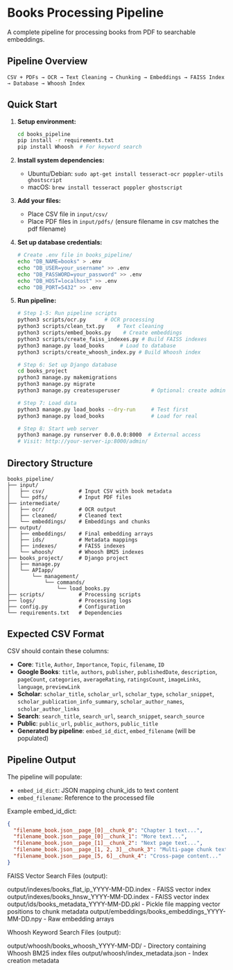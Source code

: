 # Books Processing Pipeline

A complete pipeline for processing books from PDF to searchable embeddings.

## Pipeline Overview

```
CSV + PDFs → OCR → Text Cleaning → Chunking → Embeddings → FAISS Index → Database → Whoosh Index
```

## Quick Start

1. **Setup environment:**

   ```bash
   cd books_pipeline
   pip install -r requirements.txt
   pip install Whoosh  # For keyword search
   ```

2. **Install system dependencies:**

   - Ubuntu/Debian: `sudo apt-get install tesseract-ocr poppler-utils ghostscript`
   - macOS: `brew install tesseract poppler ghostscript`

3. **Add your files:**

   - Place CSV file in `input/csv/`
   - Place PDF files in `input/pdfs/` (ensure filename in csv matches the pdf filename)

4. **Set up database credentials:**
   ```bash
   # Create .env file in books_pipeline/
   echo "DB_NAME=books" > .env
   echo "DB_USER=your_username" >> .env
   echo "DB_PASSWORD=your_password" >> .env
   echo "DB_HOST=localhost" >> .env
   echo "DB_PORT=5432" >> .env

5. **Run pipeline:**
   ```bash
   # Step 1-5: Run pipeline scripts
   python3 scripts/ocr.py      # OCR processing
   python3 scripts/clean_txt.py    # Text cleaning
   python3 scripts/embed_books.py    # Create embeddings
   python3 scripts/create_faiss_indexes.py # Build FAISS indexes
   python3 manage.py load_books     # Load to database
   python3 scripts/create_whoosh_index.py # Build Whoosh index

   # Step 6: Set up Django database
   cd books_project
   python3 manage.py makemigrations
   python3 manage.py migrate
   python3 manage.py createsuperuser          # Optional: create admin user

   # Step 7: Load data
   python3 manage.py load_books --dry-run     # Test first
   python3 manage.py load_books               # Load for real

   # Step 8: Start web server
   python3 manage.py runserver 0.0.0.0:8000  # External access
   # Visit: http://your-server-ip:8000/admin/
   ```

## Directory Structure

```
books_pipeline/
├── input/
│   ├── csv/           # Input CSV with book metadata
│   └── pdfs/          # Input PDF files
├── intermediate/
│   ├── ocr/           # OCR output
│   ├── cleaned/       # Cleaned text
│   └── embeddings/    # Embeddings and chunks
├── output/
│   ├── embeddings/    # Final embedding arrays
│   ├── ids/           # Metadata mappings
│   ├── indexes/       # FAISS indexes
│   └── whoosh/        # Whoosh BM25 indexes
├── books_project/     # Django project
│   ├── manage.py
│   └── APIapp/
│       └── management/
│           └── commands/
│               └── load_books.py
├── scripts/           # Processing scripts
├── logs/              # Processing logs
├── config.py          # Configuration
└── requirements.txt   # Dependencies
```

## Expected CSV Format

CSV should contain these columns:

- **Core**: `Title`, `Author`, `Importance`, `Topic`, `filename`, `ID`
- **Google Books**: `title`, `authors`, `publisher`, `publishedDate`, `description`, `pageCount`, `categories`, `averageRating`, `ratingsCount`, `imageLinks`, `language`, `previewLink`
- **Scholar**: `scholar_title`, `scholar_url`, `scholar_type`, `scholar_snippet`, `scholar_publication_info_summary`, `scholar_author_names`, `scholar_author_links`
- **Search**: `search_title`, `search_url`, `search_snippet`, `search_source`
- **Public**: `public_url`, `public_authors`, `public_title`
- **Generated by pipeline**: `embed_id_dict`, `embed_filename` (will be populated)

## Pipeline Output

The pipeline will populate:

- `embed_id_dict`: JSON mapping chunk_ids to text content
- `embed_filename`: Reference to the processed file

Example embed_id_dict:

```json
{
  "filename_book.json__page_[0]__chunk_0": "Chapter 1 text...",
  "filename_book.json__page_[0]__chunk_1": "More text...",
  "filename_book.json__page_[1]__chunk_2": "Next page text...",
  "filename_book.json__page_[1, 2, 3]__chunk_3": "Multi-page chunk text...",
  "filename_book.json__page_[5, 6]__chunk_4": "Cross-page content..."
}
```

FAISS Vector Search Files (output):

output/indexes/books_flat_ip_YYYY-MM-DD.index - FAISS vector index
output/indexes/books_hnsw_YYYY-MM-DD.index - FAISS vector index
output/ids/books_metadata_YYYY-MM-DD.pkl - Pickle file mapping vector positions to chunk metadata
output/embeddings/books_embeddings_YYYY-MM-DD.npy - Raw embedding arrays

Whoosh Keyword Search Files (output):

output/whoosh/books_whoosh_YYYY-MM-DD/ - Directory containing Whoosh BM25 index files
output/whoosh/index_metadata.json - Index creation metadata


